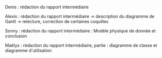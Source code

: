 Denis : rédaction du rapport intermédiaire

Alexis : rédaction du rapport intermédiaire
          -> description du diagramme de Gantt
          -> relecture, correction de certaines coquilles
          
Sonny : rédaction du rapport intermédiaire : Modèle physique de donnée et conclusion 

Maëlys : rédaction du rapport intermédiaire, partie : diagramme de classe et diagramme d'utilisation
